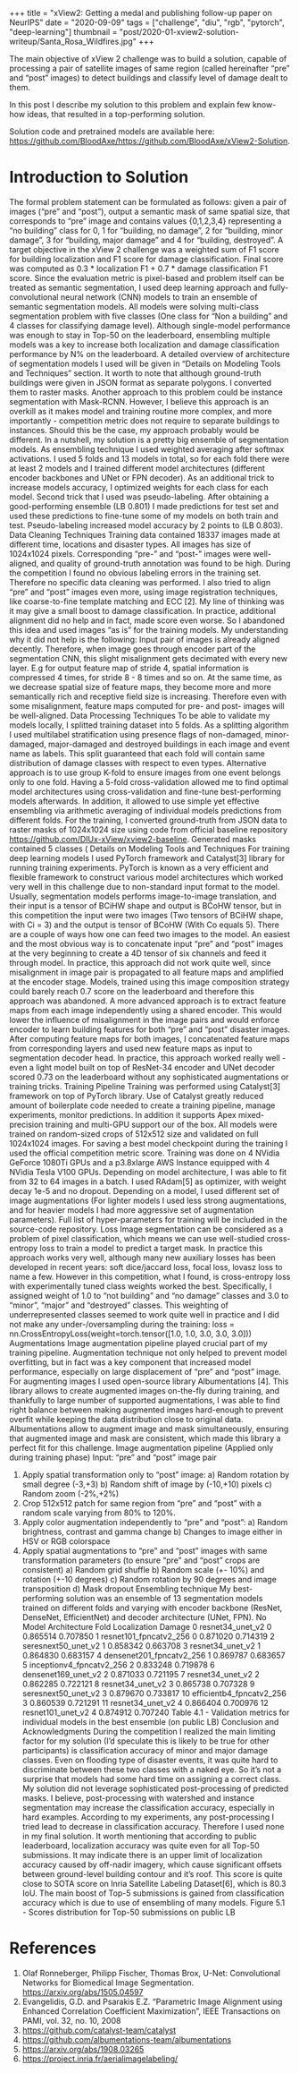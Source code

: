 +++
title = "xView2: Getting a medal and publishing follow-up paper on NeurIPS"
date = "2020-09-09"
tags =  ["challenge", "diu", "rgb", "pytorch", "deep-learning"]
thumbnail = "post/2020-01-xview2-solution-writeup/Santa_Rosa_Wildfires.jpg"
+++

The main objective of xView 2 challenge was to build a solution, capable of
processing a pair of satellite images of same region (called hereinafter “pre” and “post”
images) to detect buildings and classify level of damage dealt to them.

In this post I describe my solution to this problem and explain few know-how
ideas, that resulted in a top-performing solution.

<!--more-->

Solution code and pretrained models are available here: <i class="fa-brands fa-github"></i> https://github.com/BloodAxe/https://github.com/BloodAxe/xView2-Solution.

# Introduction to Solution

The formal problem statement can be formulated as follows: given a pair of images
(“pre” and “post”), output a semantic mask of same spatial size, that corresponds to “pre”
image and contains values {0,1,2,3,4} representing a “no building” class for 0, 1 for “building,
no damage”, 2 for “building, minor damage”, 3 for “building, major damage” and 4 for
“building, destroyed”. A target objective in the xView 2 challenge was a weighted sum of F1
score for building localization and F1 score for damage classification. Final score was
computed as 0.3 * localization F1 + 0.7 * damage classification F1 score.
Since the evaluation metric is pixel-based and problem itself can be treated as
semantic segmentation, I used deep learning approach and fully-convolutional neural
network (CNN) models to train an ensemble of semantic segmentation models. All models
were solving multi-class segmentation problem with five classes (One class for “Non a
building” and 4 classes for classifying damage level). Although single-model performance
was enough to stay in Top-50 on the leaderboard, ensembling multiple models was a key to
increase both localization and damage classification performance by N% on the
leaderboard. A detailed overview of architecture of segmentation models I used will be given
in “Details on Modeling Tools and Techniques” section.
It worth to note that although ground-truth buildings were given in JSON format as
separate polygons. I converted them to raster masks. Another approach to this problem
could be instance segmentation with Mask-RCNN. However, I believe this approach is an
overkill as it makes model and training routine more complex, and more importantly -
competition metric does not require to separate buildings to instances. Should this be the
case, my approach probably would be different.
In a nutshell, my solution is a pretty big ensemble of segmentation models. As
ensembling technique I used weighted averaging after softmax activations. I used 5 folds
and 13 models in total, so for each fold there were at least 2 models and I trained different
model architectures (different encoder backbones and UNet or FPN decoder). As an
additional trick to increase models accuracy, I optimized weights for each class for each
model. Second trick that I used was pseudo-labeling. After obtaining a good-performing
ensemble (LB 0.801) I made predictions for test set and used these predictions to fine-tune
some of my models on both train and test. Pseudo-labeling increased model accuracy by 2
points to (LB 0.803).
Data Cleaning Techniques
Training data contained 18337 images made at different time, locations and disaster
types. All images has size of 1024x1024 pixels. Corresponding “pre-” and “post-” images
were well-aligned, and quality of ground-truth annotation was found to be high. During the
competition I found no obvious labeling errors in the training set. Therefore no specific data
cleaning was performed.
I also tried to align “pre” and “post” images even more, using image registration
techniques, like coarse-to-fine template matching and ECC [2]. My line of thinking was it may
give a small boost to damage classification. In practice, additional alignment did no help and
in fact, made score even worse. So I abandoned this idea and used images “as is” for the
training models. My understanding why it did not help is the following: Input pair of images is
already aligned decently. Therefore, when image goes through encoder part of the
segmentation CNN, this slight misalignment gets decimated with every new layer. E.g for
output feature map of stride 4, spatial information is compressed 4 times, for stride 8 - 8
times and so on. At the same time, as we decrease spatial size of feature maps, they
become more and more semantically rich and receptive field size is increasing. Therefore
even with some misalignment, feature maps computed for pre- and post- images will be
well-aligned.
Data Processing Techniques
To be able to validate my models locally, I splitted training dataset into 5 folds. As a
splitting algorithm I used multilabel stratification using presence flags of non-damaged,
minor-damaged, major-damaged and destroyed buildings in each image and event name as
labels. This split guaranteed that each fold will contain same distribution of damage classes
with respect to even types. Alternative approach is to use group K-fold to ensure images
from one event belongs only to one fold.
Having a 5-fold cross-validation allowed me to find optimal model architectures using
cross-validation and fine-tune best-performing models afterwards. In addition, it allowed to
use simple yet effective ensembling via arithmetic averaging of individual models predictions
from different folds.
For the training, I converted ground-truth from JSON data to raster masks of
1024x1024 size using code from official baseline repository
https://github.com/DIUx-xView/xview2-baseline. Generated masks contained 5 classes (
Details on Modeling Tools and Techniques
For training deep learning models I used PyTorch framework and Catalyst[3] library
for running training experiments. PyTorch is known as a very efficient and flexible framework
to construct various model architectures which worked very well in this challenge due to
non-standard input format to the model.
Usually, segmentation models performs image-to-image translation, and their input is
a tensor of BCiHW shape and output is BCoHW tensor, but in this competition the input were
two images (Two tensors of BCiHW shape, with Ci = 3) and the output is tensor of
BCoHW (With Co equals 5).
There are a couple of ways how one can feed two images to the model. An easiest
and the most obvious way is to concatenate input “pre” and “post” images at the very
beginning to create a 4D tensor of six channels and feed it through model. In practice, this
approach did not work quite well, since misalignment in image pair is propagated to all
feature maps and amplified at the encoder stage. Models, trained using this image
composition strategy could barely reach 0.7 score on the leaderboard and therefore this
approach was abandoned.
A more advanced approach is to extract feature maps from each image
independently using a shared encoder. This would lower the influence of misalignment in the
image pairs and would enforce encoder to learn building features for both “pre” and “post”
disaster images. After computing feature maps for both images, I concatenated feature
maps from corresponding layers and used new feature maps as input to segmentation
decoder head. In practice, this approach worked really well - even a light model built on top
of ResNet-34 encoder and UNet decoder scored 0.73 on the leaderboard without any
sophisticated augmentations or training tricks.
Training Pipeline
Training was performed using Catalyst[3] framework on top of PyTorch library. Use of
Catalyst greatly reduced amount of boilerplate code needed to create a training pipeline,
manage experiments, monitor predictions. In addition it supports Apex mixed-precision
training and multi-GPU support our of the box.
All models were trained on random-sized crops of 512x512 size and validated on full
1024x1024 images. For saving a best model checkpoint during the training I used the official
competition metric score. Training was done on 4 NVidia GeForce 1080Ti GPUs and a
p3.8xlarge AWS Instance equipped with 4 NVidia Tesla V100 GPUs.
Depending on model architecture, I was able to fit from 32 to 64 images in a batch. I used
RAdam[5] as optimizer, with weight decay 1e-5 and no dropout. Depending on a model, I used
different set of image augmentations (For lighter models I used less strong augmentations, and
for heavier models I had more aggressive set of augmentation parameters). Full list of
hyper-parameters for training will be included in the source-code repository.
Loss
Image segmentation can be considered as a problem of pixel classification, which
means we can use well-studied cross-entropy loss to train a model to predict a target mask.
In practice this approach works very well, although many new auxiliary losses has been
developed in recent years: soft dice/jaccard loss, focal loss, lovasz loss to name a few.
However in this competition, what I found, is cross-entropy loss with experimentally tuned
class weights worked the best. Specifically, I assigned weight of 1.0 to “not building” and “no
damage” classes and 3.0 to “minor”, “major” and “destroyed” classes. This weighting of
underrepresented classes seemed to work quite well in practice and I did not make any
under-/oversampling during the training:
loss = nn.CrossEntropyLoss(weight=torch.tensor([1.0, 1.0, 3.0, 3.0, 3.0]))
Augmentations
Image augmentation pipeline played crucial part of my training pipeline.
Augmentation technique not only helped to prevent model overfitting, but in fact was a key
component that increased model performance, especially on large displacement of “pre” and
“post” image. For augmenting images I used open-source library Albumentations [4]. This
library allows to create augmented images on-the-fly during training, and thankfully to large
number of supported augmentations, I was able to find right balance between making
augmented images hard-enough to prevent overfit while keeping the data distribution close
to original data. Albumentations allow to augment image and mask simultaneously, ensuring
that augmented image and mask are consistent, which made this library a perfect fit for this
challenge.
Image augmentation pipeline (Applied only during training phase)
Input: “pre” and “post” image pair
1) Apply spatial transformation only to “post” image:
a) Random rotation by small degree (-3,+3)
b) Random shift of image by (-10,+10) pixels
c) Random zoom (-2%,+2%)
2) Crop 512x512 patch for same region from “pre” and “post” with a
random scale varying from 80% to 120%.
3) Apply color augmentation independently to “pre” and “post”:
a) Random brightness, contrast and gamma change
b) Changes to image either in HSV or RGB colorspace
4) Apply spatial augmentations to “pre” and “post” images with same
transformation parameters (to ensure “pre” and “post” crops are
consistent)
a) Random grid shuffle
b) Random scale (+- 10%) and rotation (+-10 degrees)
c) Random rotation by 90 degrees and image transposition
d) Mask dropout
Ensembling technique
My best-performing solution was an ensemble of 13 segmentation models trained on
different folds and varying with encoder backbone (ResNet, DenseNet, EfficientNet) and
decoder architecture (UNet, FPN).
No Model Architecture Fold Localization Damage
0 resnet34_unet_v2 0 0.865514 0.707850
1 resnet101_fpncatv2_256 0 0.871020 0.714319
2 seresnext50_unet_v2 1 0.858342 0.663708
3 resnet34_unet_v2 1 0.864830 0.683157
4 densenet201_fpncatv2_256 1 0.869787 0.683657
5 inceptionv4_fpncatv2_256 2 0.833248 0.719878
6 densenet169_unet_v2 2 0.871033 0.721195
7 resnet34_unet_v2 2 0.862285 0.722121
8 resnet34_unet_v2 3 0.865738 0.707328
9 seresnext50_unet_v2 3 0.879670 0.733817
10 efficientb4_fpncatv2_256 3 0.860539 0.721291
11 resnet34_unet_v2 4 0.866404 0.700976
12 resnet101_unet_v2 4 0.874912 0.707240
Table 4.1 - Validation metrics for individual models in the best ensemble (on public LB)
Conclusion and Acknowledgments
During the competition I realized the main limiting factor for my solution (I’d speculate
this is likely to be true for other participants) is classification accuracy of minor and major
damage classes. Even on flooding type of disaster events, it was quite hard to discriminate
between these two classes with a naked eye. So it’s not a surprise that models had some
hard time on assigning a correct class. My solution did not leverage sophisticated
post-processing of predicted masks. I believe, post-processing with watershed and instance
segmentation may increase the classification accuracy, especially in hard examples.
According to my experiments, any post-processing I tried lead to decrease in classification
accuracy. Therefore I used none in my final solution.
It worth mentioning that according to public leaderboard, localization accuracy was
quite even for all Top-50 submissions. It may indicate there is an upper limit of localization
accuracy caused by off-nadir imagery, which cause significant offsets between ground-level
building contour and it’s roof. This score is quite close to SOTA score on Inria Satellite
Labeling Dataset[6], which is 80.3 IoU. The main boost of Top-5 submissions is gained from
classification accuracy which is due to use of ensembling of many models.
Figure 5.1 - Scores distribution for Top-50 submissions on public LB

# References
1. Olaf Ronneberger, Philipp Fischer, Thomas Brox, U-Net: Convolutional Networks for Biomedical Image Segmentation. https://arxiv.org/abs/1505.04597
2. Evangelidis, G.D. and Psarakis E.Z. “Parametric Image Alignment using Enhanced Correlation Coefficient Maximization”, IEEE Transactions on PAMI, vol. 32, no. 10, 2008
3. https://github.com/catalyst-team/catalyst
4. https://github.com/albumentations-team/albumentations
5. https://arxiv.org/abs/1908.03265
6. https://project.inria.fr/aerialimagelabeling/